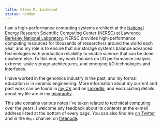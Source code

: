 ```yaml
---
title: Glenn K. Lockwood
status: hidden
---
```

I am a high-performance computing systems architect at the [National
Energy Research Scientific Computing Center (NERSC)][nersc] at [Lawrence
Berkeley National Laboratory][lbnl].  NERSC provides high-performance computing
resources for thousands of researchers around the world each year, and my role
is to ensure that our storage systems balance advanced technologies with
production reliability to enable science that can be done nowhere else.  To this
end, my work focuses on I/O performance analysis, extreme-scale storage
architectures, and emerging I/O technologies and interfaces.

I have worked in the genomics industry in the past, and my formal education is
in ceramic engineering.  More information about my current and past work can
be found in [my CV][] and on [LinkedIn][], and excruciating details about my
life are in my [biography][].

This site contains various notes I've taken related to technical computing over
the years.  I welcome any feedback about its contents at the e-mail address
listed at the bottom of every page.  You can also find me [on Twitter][] and in
the `#hpc` channel on [freenode][].

[nersc]: https://www.nersc.gov/
[lbnl]: https://www.lbl.gov/
[freenode]: https://freenode.net/
[LinkedIn]: https://www.linkedin.com/in/glennklockwood
[my CV]: personal/cv.html
[biography]: personal/about.html
[on Twitter]: https://twitter.com/glennklockwood

